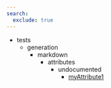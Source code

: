 ```yaml
---
search:
  exclude: true
---
```


[//]: # (DO NOT EDIT THIS FILE DIRECTLY. Instead, edit the corresponding stub file and execute `npm run docs:api`.)

- tests
    - generation
        - markdown
            - attributes
                - undocumented
                    - [myAttribute1](tests/generation/markdown/attributes/undocumented/myAttribute1.md)
